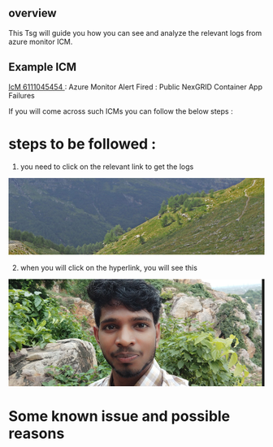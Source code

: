 ## overview 

This Tsg will guide you how you can see and analyze the relevant logs from azure monitor ICM.

## Example ICM
[IcM 6111045454 ](https://docs.docker.com/desktop/troubleshoot-and-support/support/#how-is-personal-diagnostic-data-handled-in-docker-desktop) : Azure Monitor Alert Fired : Public NexGRID Container App Failures

If you will come across such ICMs you can follow the below steps : 

# steps to be followed : 
1. you need to click on the relevant link to get the logs

![TSG.png](.attachments/TSG.png)

2. when you will click on the hyperlink, you will see this

![PIC.png](.attachments/PIC.png)

# Some known issue and possible reasons